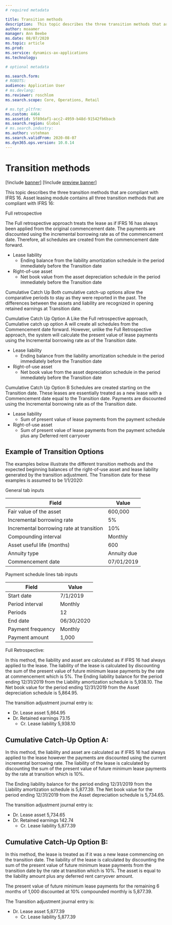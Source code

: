 ```yaml
---
# required metadata

title: Transition methods
description:  This topic describes the three transition methods that are compliant with IFRS 16.
author: moaamer
manager: Ann Beebe
ms.date: 08/07/2020
ms.topic: article
ms.prod: 
ms.service: dynamics-ax-applications
ms.technology: 

# optional metadata

ms.search.form: 
# ROBOTS: 
audience: Application User
# ms.devlang: 
ms.reviewer: roschlom
ms.search.scope: Core, Operations, Retail

# ms.tgt_pltfrm: 
ms.custom: 4464
ms.assetid: 5f89daf1-acc2-4959-b48d-91542fb6bacb
ms.search.region: Global
# ms.search.industry: 
ms.author: vstehman
ms.search.validFrom: 2020-08-07
ms.dyn365.ops.version: 10.0.14
---
```


# Transition methods

[!include [banner](../includes/banner.md)]
[!include [preview banner](../includes/preview-banner.md)]

This topic describes the three transition methods that are compliant with IFRS 16. Asset leasing module contains all three transition methods that are compliant with IFRS 16:

Full retrospective

The Full retrospective approach treats the lease as if IFRS 16 has always been applied from the original commencement date. The payments are discounted using the incremental borrowing rate as of the commencement date. Therefore, all schedules are created from the commencement date forward.

 -	Lease liability
    -	Ending balance from the liability amortization schedule in the period immediately before the Transition date
 -	Right-of-use asset
    -	Net book value from the asset depreciation schedule in the period immediately before the Transition date

Cumulative Catch Up
Both cumulative catch-up options allow the comparative periods to stay as they were reported in the past. The differences between the assets and liability are recognized in opening retained earnings at Transition date.

Cumulative Catch Up Option A
Like the Full retrospective approach, Cumulative catch up option A will create all schedules from the Commencement date forward. However, unlike the Full Retrospective approach, the system will calculate the present value of lease payments using the Incremental borrowing rate as of the Transition date.

 -	Lease liability
    -	Ending balance from the liability amortization schedule in the period immediately before the Transition date
 -	Right-of-use asset
    -	Net book value from the asset depreciation schedule in the period immediately before the Transition date

Cumulative Catch Up Option B
Schedules are created starting on the Transition date. These leases are essentially treated as a new lease with a Commencement date equal to the Transition date. Payments are discounted using the Incremental borrowing rate as of the Transition date.

 -	Lease liability
    -	Sum of present value of lease payments from the payment schedule
 -	Right-of-use asset
    -	Sum of present value of lease payments from the payment schedule plus any Deferred rent carryover

## Example of Transition Options
The examples below illustrate the different transition methods and the expected beginning balances of the right-of-use asset and lease liability generated by the transition adjustment. The Transition date for these examples is assumed to be 1/1/2020:

General tab inputs

|     Field                                       	|     Value          	|
|-------------------------------------------------	|--------------------	|
|     Fair value of the asset                     	|     600,000        	|
|     Incremental borrowing rate                  	|     5%             	|
|     Incremental borrowing rate at transition    	|     10%            	|
|     Compounding interval                        	|     Monthly        	|
|     Asset useful life (months)                  	|     600            	|
|     Annuity type                                	|     Annuity due    	|
|     Commencement date                           	|     07/01/2019     	|

Payment schedule lines tab inputs

|     Field                	|     Value         	|
|--------------------------	|-------------------	|
|     Start date           	|     7/1/2019      	|
|     Period interval      	|     Monthly       	|
|     Periods              	|     12            	|
|     End date             	|     06/30/2020    	|
|     Payment frequency    	|     Monthly       	|
|     Payment amount       	|     1,000         	|

Full Retrospective:

In this method, the liability and asset are calculated as if IFRS 16 had always applied to the lease. The liability of the lease is calculated by discounting the sum of the present value of future minimum lease payments by the rate at commencement which is 5%.
The Ending liability balance for the period ending 12/31/2019 from the Liability amortization schedule is 5,938.10.
The Net book value for the period ending 12/31/2019 from the Asset depreciation schedule is 5,864.95.

The transition adjustment journal entry is:
 - Dr. Lease asset 5,864.95
 - Dr. Retained earnings 73.15
   - Cr. Lease liability 5,938.10

## Cumulative Catch-Up Option A:

In this method, the liability and asset are calculated as if IFRS 16 had always applied to the lease however the payments are discounted using the current incremental borrowing rate. The liability of the lease is calculated by discounting the sum of the present value of future minimum lease payments by the rate at transition which is 10%.

The Ending liability balance for the period ending 12/31/2019 from the Liability amortization schedule is 5,877.39.
The Net book value for the period ending 12/31/2019 from the Asset depreciation schedule is 5,734.65.

The transition adjustment journal entry is:
 - Dr. Lease asset 5,734.65
 - Dr. Retained earnings 142.74
   - Cr. Lease liability 5,877.39

## Cumulative Catch-Up Option B:

In this method, the lease is treated as if it was a new lease commencing on the transition date. The liability of the lease is calculated by discounting the sum of the present value of future minimum lease payments from the transition date by the rate at transition which is 10%. The asset is equal to the liability amount plus any deferred rent carryover amount.

The present value of future minimum lease payments for the remaining 6 months of 1,000 discounted at 10% compounded monthly is 5,877.39.

The Transition adjustment journal entry is:
- Dr. Lease asset 5,877.39
  - Cr. Lease liability 5,877.39


